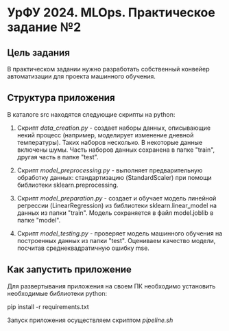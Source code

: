 # УрФУ 2024. MLOps. Практическое задание №2

## Цель задания
В практическом задании нужно разработать собственный конвейер автоматизации для проекта машинного обучения.

## Структура приложения

В каталоге src находятся следующие скрипты на python:

1. Скрипт *data_creation.py* - создает наборы данных, описывающие некий процесс (например, моделирует изменение дневной температуры).
Таких наборов несколько. В некоторые данные включены шумы. Часть наборов данных сохранена в папке "train", другая часть в папке "test".

2. Скрипт *model_preprocessing.py* - выполняет предварительную обработку данных: стандартизацию (StandardScaler) при помощи библиотеки sklearn.preprocessing.

3. Скрипт *model_preparation.py* - создает и обучает модель линейной регрессии (LinearRegression) из библиотеки sklearn.linear_model на данных из папки "train". Модель сохраняется в файл model.joblib в папке "model". 

4. Скрипт *model_testing.py* - проверяет модель машинного обучения на построенных данных из папки "test". Оцениваем качество модели, посчитав среднеквадратичную ошибку mse.

## Как запустить приложение

Для развертывания приложения на своем ПК необходимо установить необходимые библиотеки python:

pip install -r requirements.txt

Запуск приложения осуществляем скриптом *pipeline.sh*

